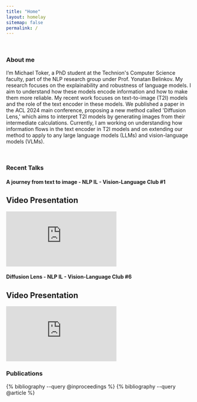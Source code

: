 ```yaml
---
title: "Home"
layout: homelay
sitemap: false
permalink: /
---
```


<style>
  .content {
    max-width: 100%; /* Adjust this value to increase or decrease text width */
    margin: auto;
  }
</style>

<!-- I'm Michael Toker, a PhD candidate and NLP researcher in the computer science faculty at the Technion. I'm fascinated by how LLMs encode information and how to make llms more explainable and robust. If you share my curiosity, explore my projects and feel free to reach out with any questions or comments. -->

<!-- ### Welcome!

Hello and welcome to my webpage! I’m Michael Toker, a PhD candidate and a passionate researcher in the field of natural language processing. On this webpage, you can find out more about me, my work, and my interests. I’m fascinated by how language models encode information and how we can make them more explainable and robust. If you share my curiosity and enthusiasm, I invite you to read on and explore my projects. You can also reach out to me anytime if you have any questions or comments. Thank you for visiting and enjoy! -->

<div class="container">
<div class="row">
<center>
<!-- <img src="{{ site.url }}{{ site.baseurl }}/images/banner.jpg" width="100%"/><br/> -->
<!-- Examples of Feynman diagrams. <br/> -->
<!-- Feynman R., The theory of positrons. <i>Phys. Rev.</i> (1949) -->
</center>
</div>
</div>
<br/>

### About me

I’m Michael Toker, a PhD student at the Technion's Computer Science faculty, part of the NLP research group under Prof. Yonatan Belinkov. My research focuses on the explainability and robustness of language models. I aim to understand how these models encode information and how to make them more reliable. My recent work focuses on text-to-image (T2I) models and the role of the text encoder in these models. We published a paper in the ACL 2024 main conference, proposing a new method called 'Diffusion Lens,' which aims to interpret T2I models by generating images from their intermediate calculations. Currently, I am working on understanding how information flows in the text encoder in T2I models and on extending our method to apply to any large language models (LLMs) and vision-language models (VLMs).

<!-- In my last work, titled “Diffusion Lens”, I developed a method to generate images from intermediate representations of the language model. Using this method, I found that the text encoder gradually builds prompt representations across multiple scenarios. This work is part of a series of projects that aim to shed light on the inner workings of language models. You can find my publications, code, and images on this webpage. Feel free to contact me if you have any questions or comments. -->

<br/>

### Recent Talks

#### A journey from text to image - NLP IL - Vision-Language Club #1

<!-- Youtube video -->
<section class="hero is-small is-light">
  <div class="hero-body">
    <div class="container">
      <!-- Paper video. -->
      <h2 class="title is-3 has-text-centered">Video Presentation</h2>
      <div class="columns is-centered">
        <div class="column is-four-fifths">
          <div class="publication-video">
            <!-- Youtube embed code here -->
            <iframe src="https://www.youtube.com/embed/8qEeumJL_FM" frameborder="0" allow="autoplay; encrypted-media" allowfullscreen></iframe>
          </div>
        </div>
      </div>
    </div>
  </div>
</section>
<!-- End youtube video -->

#### Diffusion Lens - NLP IL - Vision-Language Club #6

<!-- Youtube video -->
<section class="hero is-small is-light">
  <div class="hero-body">
    <div class="container">
      <!-- Paper video. -->
      <h2 class="title is-3 has-text-centered">Video Presentation</h2>
      <div class="columns is-centered">
        <div class="column is-four-fifths">
          <div class="publication-video">
            <!-- Youtube embed code here -->
            <iframe src="https://www.youtube.com/embed/hAZr8pjyt-Y?start=506" frameborder="0" allow="autoplay; encrypted-media" allowfullscreen></iframe>
          </div>
        </div>
      </div>
    </div>
  </div>
</section>
<!-- End youtube video -->

### Publications

{% bibliography --query @inproceedings %}
{% bibliography --query @article %}
